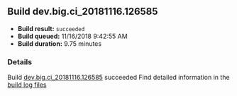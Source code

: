 ## Build dev.big.ci_20181116.126585
- **Build result:** `succeeded`
- **Build queued:** 11/16/2018 9:42:55 AM
- **Build duration:** 9.75 minutes
### Details
Build [dev.big.ci_20181116.126585](https://winappstudio.visualstudio.com/web/build.aspx?pcguid=a4ef43be-68ce-4195-a619-079b4d9834c2&builduri=vstfs%3a%2f%2f%2fBuild%2fBuild%2f26585) succeeded
Find detailed information in the [build log files](https://uwpctdiags.blob.core.windows.net/buildlogs/dev.big.ci_20181116.126585_logs.zip)
